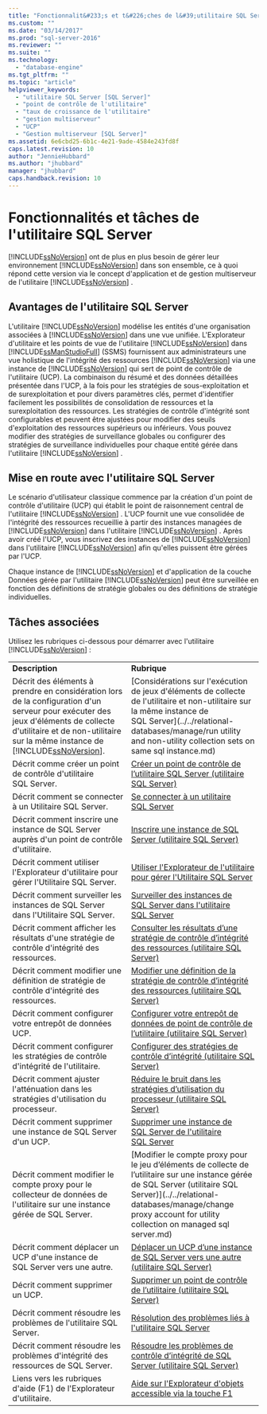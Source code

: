 ```yaml
---
title: "Fonctionnalit&#233;s et t&#226;ches de l&#39;utilitaire SQL Server | Microsoft Docs"
ms.custom: ""
ms.date: "03/14/2017"
ms.prod: "sql-server-2016"
ms.reviewer: ""
ms.suite: ""
ms.technology: 
  - "database-engine"
ms.tgt_pltfrm: ""
ms.topic: "article"
helpviewer_keywords: 
  - "utilitaire SQL Server [SQL Server]"
  - "point de contrôle de l'utilitaire"
  - "taux de croissance de l'utilitaire"
  - "gestion multiserveur"
  - "UCP"
  - "Gestion multiserveur [SQL Server]"
ms.assetid: 6e6cbd25-6b1c-4e21-9ade-4584e243fd8f
caps.latest.revision: 10
author: "JennieHubbard"
ms.author: "jhubbard"
manager: "jhubbard"
caps.handback.revision: 10
---
```

# Fonctionnalit&#233;s et t&#226;ches de l&#39;utilitaire SQL Server
  [!INCLUDE[ssNoVersion](../../includes/ssnoversion-md.md)] ont de plus en plus besoin de gérer leur environnement [!INCLUDE[ssNoVersion](../../includes/ssnoversion-md.md)] dans son ensemble, ce à quoi répond cette version via le concept d'application et de gestion multiserveur de l'utilitaire [!INCLUDE[ssNoVersion](../../includes/ssnoversion-md.md)] .  
  
## Avantages de l'utilitaire SQL Server  
 L'utilitaire [!INCLUDE[ssNoVersion](../../includes/ssnoversion-md.md)] modélise les entités d'une organisation associées à [!INCLUDE[ssNoVersion](../../includes/ssnoversion-md.md)] dans une vue unifiée. L'Explorateur d'utilitaire et les points de vue de l'utilitaire [!INCLUDE[ssNoVersion](../../includes/ssnoversion-md.md)] dans [!INCLUDE[ssManStudioFull](../../includes/ssmanstudiofull-md.md)] (SSMS) fournissent aux administrateurs une vue holistique de l'intégrité des ressources [!INCLUDE[ssNoVersion](../../includes/ssnoversion-md.md)] via une instance de [!INCLUDE[ssNoVersion](../../includes/ssnoversion-md.md)] qui sert de point de contrôle de l'utilitaire (UCP). La combinaison du résumé et des données détaillées présentée dans l'UCP, à la fois pour les stratégies de sous-exploitation et de surexploitation et pour divers paramètres clés, permet d'identifier facilement les possibilités de consolidation de ressources et la surexploitation des ressources. Les stratégies de contrôle d'intégrité sont configurables et peuvent être ajustées pour modifier des seuils d'exploitation des ressources supérieurs ou inférieurs. Vous pouvez modifier des stratégies de surveillance globales ou configurer des stratégies de surveillance individuelles pour chaque entité gérée dans l'utilitaire [!INCLUDE[ssNoVersion](../../includes/ssnoversion-md.md)] .  
  
##  <a name="typical_scenarios"></a> Mise en route avec l'utilitaire SQL Server  
 Le scénario d'utilisateur classique commence par la création d'un point de contrôle d'utilitaire (UCP) qui établit le point de raisonnement central de l'utilitaire [!INCLUDE[ssNoVersion](../../includes/ssnoversion-md.md)] . L'UCP fournit une vue consolidée de l'intégrité des ressources recueillie à partir des instances managées de [!INCLUDE[ssNoVersion](../../includes/ssnoversion-md.md)] dans l'utilitaire [!INCLUDE[ssNoVersion](../../includes/ssnoversion-md.md)] . Après avoir créé l'UCP, vous inscrivez des instances de [!INCLUDE[ssNoVersion](../../includes/ssnoversion-md.md)] dans l'utilitaire [!INCLUDE[ssNoVersion](../../includes/ssnoversion-md.md)] afin qu'elles puissent être gérées par l'UCP.  
  
 Chaque instance de [!INCLUDE[ssNoVersion](../../includes/ssnoversion-md.md)] et d'application de la couche Données gérée par l'utilitaire [!INCLUDE[ssNoVersion](../../includes/ssnoversion-md.md)] peut être surveillée en fonction des définitions de stratégie globales ou des définitions de stratégie individuelles.  
  
## Tâches associées  
 Utilisez les rubriques ci-dessous pour démarrer avec l'utilitaire [!INCLUDE[ssNoVersion](../../includes/ssnoversion-md.md)] :  
  
|||  
|-|-|  
|**Description**|**Rubrique**|  
|Décrit des éléments à prendre en considération lors de la configuration d'un serveur pour exécuter des jeux d'éléments de collecte d'utilitaire et de non-utilitaire sur la même instance de [!INCLUDE[ssNoVersion](../../includes/ssnoversion-md.md)].|[Considérations sur l'exécution de jeux d'éléments de collecte de l'utilitaire et non-utilitaire sur la même instance de SQL Server](../../relational-databases/manage/run utility and non-utility collection sets on same sql instance.md)|  
|Décrit comme créer un point de contrôle d'utilitaire SQL Server.|[Créer un point de contrôle de l’utilitaire SQL Server &#40;utilitaire SQL Server&#41;](../../relational-databases/manage/create-a-sql-server-utility-control-point-sql-server-utility.md)|  
|Décrit comment se connecter à un Utilitaire SQL Server.|[Se connecter à un utilitaire SQL Server](../../relational-databases/manage/connect-to-a-sql-server-utility.md)|  
|Décrit comment inscrire une instance de SQL Server auprès d'un point de contrôle d'utilitaire.|[Inscrire une instance de SQL Server &#40;utilitaire SQL Server&#41;](../../relational-databases/manage/enroll-an-instance-of-sql-server-sql-server-utility.md)|  
|Décrit comment utiliser l'Explorateur d'utilitaire pour gérer l'Utilitaire SQL Server.|[Utiliser l'Explorateur de l'utilitaire pour gérer l'Utilitaire SQL Server](../../relational-databases/manage/use-utility-explorer-to-manage-the-sql-server-utility.md)|  
|Décrit comment surveiller les instances de SQL Server dans l'Utilitaire SQL Server.|[Surveiller des instances de SQL Server dans l'utilitaire SQL Server](../../relational-databases/manage/monitor-instances-of-sql-server-in-the-sql-server-utility.md)|  
|Décrit comment afficher les résultats d'une stratégie de contrôle d'intégrité des ressources.|[Consulter les résultats d’une stratégie de contrôle d’intégrité des ressources &#40;utilitaire SQL Server&#41;](../../relational-databases/manage/view-resource-health-policy-results-sql-server-utility.md)|  
|Décrit comment modifier une définition de stratégie de contrôle d'intégrité des ressources.|[Modifier une définition de la stratégie de contrôle d’intégrité des ressources &#40;utilitaire SQL Server&#41;](../../relational-databases/manage/modify-a-resource-health-policy-definition-sql-server-utility.md)|  
|Décrit comment configurer votre entrepôt de données UCP.|[Configurer votre entrepôt de données de point de contrôle de l’utilitaire &#40;utilitaire SQL Server&#41;](../../relational-databases/manage/configure-your-utility-control-point-data-warehouse-sql-server-utility.md)|  
|Décrit comment configurer les stratégies de contrôle d'intégrité de l'utilitaire.|[Configurer des stratégies de contrôle d’intégrité &#40;utilitaire SQL Server&#41;](../../relational-databases/manage/configure-health-policies-sql-server-utility.md)|  
|Décrit comment ajuster l'atténuation dans les stratégies d'utilisation du processeur.|[Réduire le bruit dans les stratégies d’utilisation du processeur &#40;utilitaire SQL Server&#41;](../../relational-databases/manage/reduce-noise-in-cpu-utilization-policies-sql-server-utility.md)|  
|Décrit comment supprimer une instance de SQL Server d'un UCP.|[Supprimer une instance de SQL Server de l'utilitaire SQL Server](../../relational-databases/manage/remove-an-instance-of-sql-server-from-the-sql-server-utility.md)|  
|Décrit comment modifier le compte proxy pour le collecteur de données de l'utilitaire sur une instance gérée de SQL Server.|[Modifier le compte proxy pour le jeu d’éléments de collecte de l’utilitaire sur une instance gérée de SQL Server &#40;utilitaire SQL Server&#41;](../../relational-databases/manage/change proxy account for utility collection on managed sql server.md)|  
|Décrit comment déplacer un UCP d'une instance de SQL Server vers une autre.|[Déplacer un UCP d’une instance de SQL Server vers une autre &#40;utilitaire SQL Server&#41;](../../relational-databases/manage/move-a-ucp-from-one-instance-of-sql-server-to-another-sql-server-utility.md)|  
|Décrit comment supprimer un UCP.|[Supprimer un point de contrôle de l’utilitaire &#40;utilitaire SQL Server&#41;](../../relational-databases/manage/remove-a-utility-control-point-sql-server-utility.md)|  
|Décrit comment résoudre les problèmes de l'utilitaire SQL Server.|[Résolution des problèmes liés à l'utilitaire SQL Server](../Topic/Troubleshoot%20the%20SQL%20Server%20Utility.md)|  
|Décrit comment résoudre les problèmes d'intégrité des ressources de SQL Server.|[Résoudre les problèmes de contrôle d’intégrité de SQL Server &#40;utilitaire SQL Server&#41;](../../relational-databases/manage/troubleshoot-sql-server-resource-health-sql-server-utility.md)|  
|Liens vers les rubriques d'aide (F1) de l'Explorateur d'utilitaire.|[Aide sur l'Explorateur d'objets accessible via la touche F1](../../relational-databases/manage/aide-sur-l-explorateur-d-objets-accessible-via-la-touche-f1.md)|  
  
  